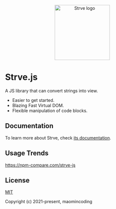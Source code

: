 <p align="center">
  <a href="https://github.com/maomincoding/strve" target="_blank" rel="noopener noreferrer">
    <img width="180" src="https://maomincoding.github.io/strve-doc/logo.png" alt="Strve logo">
  </a>
</p>

# Strve.js

A JS library that can convert strings into view.

- Easier to get started.
- Blazing Fast Virtual DOM.
- Flexible manipulation of code blocks.

## Documentation

To learn more about Strve, check [its documentation](https://maomincoding.github.io/strve-doc/).

## Usage Trends

https://npm-compare.com/strve-js

## License

[MIT](http://opensource.org/licenses/MIT)

Copyright (c) 2021-present, maomincoding
